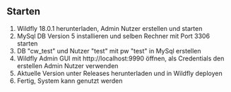 Starten
----
1. Wildfly 18.0.1 herunterladen, Admin Nutzer erstellen und starten
2. MySql DB Version 5 installieren und selben Rechner mit Port 3306 starten
3. DB "cw_test" und Nutzer "test" mit pw "test" in MySql erstellen
4. Wildfly Admin GUI mit http://localhost:9990 öffnen, als Credentials den erstellen Admin Nutzer verwenden
4. Aktuelle Version unter Releases herunterladen und in Wildfly deployen
5. Fertig, System kann genutzt werden